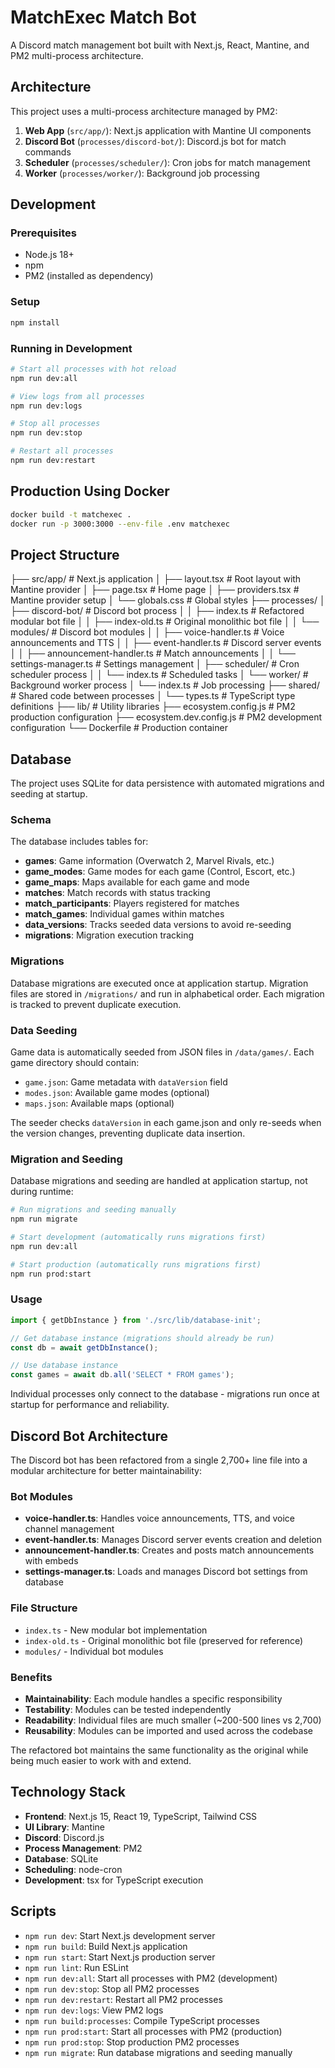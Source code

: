 # MatchExec Match Bot

A Discord match management bot built with Next.js, React, Mantine, and PM2 multi-process architecture.

## Architecture

This project uses a multi-process architecture managed by PM2:

1. **Web App** (`src/app/`): Next.js application with Mantine UI components
2. **Discord Bot** (`processes/discord-bot/`): Discord.js bot for match commands
3. **Scheduler** (`processes/scheduler/`): Cron jobs for match management
4. **Worker** (`processes/worker/`): Background job processing

## Development

### Prerequisites
- Node.js 18+
- npm
- PM2 (installed as dependency)

### Setup
```bash
npm install
```

### Running in Development
```bash
# Start all processes with hot reload
npm run dev:all

# View logs from all processes
npm run dev:logs

# Stop all processes
npm run dev:stop

# Restart all processes
npm run dev:restart
```

## Production Using Docker
```bash
docker build -t matchexec .
docker run -p 3000:3000 --env-file .env matchexec
```

## Project Structure

├── src/app/                 # Next.js application
│   ├── layout.tsx          # Root layout with Mantine provider
│   ├── page.tsx            # Home page
│   ├── providers.tsx       # Mantine provider setup
│   └── globals.css         # Global styles
├── processes/
│   ├── discord-bot/        # Discord bot process
│   │   ├── index.ts        # Refactored modular bot file
│   │   ├── index-old.ts    # Original monolithic bot file
│   │   └── modules/        # Discord bot modules
│   │       ├── voice-handler.ts      # Voice announcements and TTS
│   │       ├── event-handler.ts      # Discord server events
│   │       ├── announcement-handler.ts # Match announcements
│   │       └── settings-manager.ts   # Settings management
│   ├── scheduler/          # Cron scheduler process
│   │   └── index.ts        # Scheduled tasks
│   └── worker/             # Background worker process
│       └── index.ts        # Job processing
├── shared/                 # Shared code between processes
│   └── types.ts            # TypeScript type definitions
├── lib/                    # Utility libraries
├── ecosystem.config.js     # PM2 production configuration
├── ecosystem.dev.config.js # PM2 development configuration
└── Dockerfile             # Production container

## Database

The project uses SQLite for data persistence with automated migrations and seeding at startup.

### Schema

The database includes tables for:

- **games**: Game information (Overwatch 2, Marvel Rivals, etc.)
- **game_modes**: Game modes for each game (Control, Escort, etc.)
- **game_maps**: Maps available for each game and mode
- **matches**: Match records with status tracking
- **match_participants**: Players registered for matches
- **match_games**: Individual games within matches
- **data_versions**: Tracks seeded data versions to avoid re-seeding
- **migrations**: Migration execution tracking

### Migrations

Database migrations are executed once at application startup. Migration files are stored in `/migrations/` and run in alphabetical order. Each migration is tracked to prevent duplicate execution.

### Data Seeding

Game data is automatically seeded from JSON files in `/data/games/`. Each game directory should contain:

- `game.json`: Game metadata with `dataVersion` field
- `modes.json`: Available game modes (optional)
- `maps.json`: Available maps (optional)

The seeder checks `dataVersion` in each game.json and only re-seeds when the version changes, preventing duplicate data insertion.

### Migration and Seeding

Database migrations and seeding are handled at application startup, not during runtime:

```bash
# Run migrations and seeding manually
npm run migrate

# Start development (automatically runs migrations first)
npm run dev:all

# Start production (automatically runs migrations first)  
npm run prod:start
```

### Usage

```typescript
import { getDbInstance } from './src/lib/database-init';

// Get database instance (migrations should already be run)
const db = await getDbInstance();

// Use database instance
const games = await db.all('SELECT * FROM games');
```

Individual processes only connect to the database - migrations run once at startup for performance and reliability.

## Discord Bot Architecture

The Discord bot has been refactored from a single 2,700+ line file into a modular architecture for better maintainability:

### Bot Modules

- **voice-handler.ts**: Handles voice announcements, TTS, and voice channel management
- **event-handler.ts**: Manages Discord server events creation and deletion
- **announcement-handler.ts**: Creates and posts match announcements with embeds
- **settings-manager.ts**: Loads and manages Discord bot settings from database

### File Structure

- `index.ts` - New modular bot implementation
- `index-old.ts` - Original monolithic bot file (preserved for reference)
- `modules/` - Individual bot modules

### Benefits

- **Maintainability**: Each module handles a specific responsibility
- **Testability**: Modules can be tested independently  
- **Readability**: Individual files are much smaller (~200-500 lines vs 2,700)
- **Reusability**: Modules can be imported and used across the codebase

The refactored bot maintains the same functionality as the original while being much easier to work with and extend.


## Technology Stack

- **Frontend**: Next.js 15, React 19, TypeScript, Tailwind CSS
- **UI Library**: Mantine
- **Discord**: Discord.js
- **Process Management**: PM2
- **Database**: SQLite
- **Scheduling**: node-cron
- **Development**: tsx for TypeScript execution

## Scripts

- `npm run dev`: Start Next.js development server
- `npm run build`: Build Next.js application
- `npm run start`: Start Next.js production server
- `npm run lint`: Run ESLint
- `npm run dev:all`: Start all processes with PM2 (development)
- `npm run dev:stop`: Stop all PM2 processes
- `npm run dev:restart`: Restart all PM2 processes
- `npm run dev:logs`: View PM2 logs
- `npm run build:processes`: Compile TypeScript processes
- `npm run prod:start`: Start all processes with PM2 (production)
- `npm run prod:stop`: Stop production PM2 processes
- `npm run migrate`: Run database migrations and seeding manually
